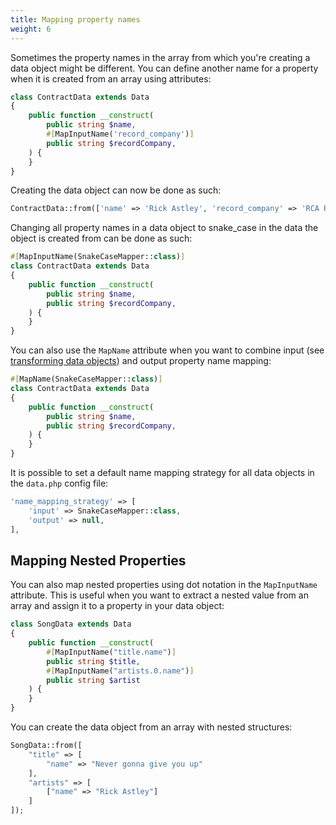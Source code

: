 ```yaml
---
title: Mapping property names
weight: 6
---
```


Sometimes the property names in the array from which you're creating a data object might be different. You can define another name for a property when it is created from an array using attributes:

```php
class ContractData extends Data
{
    public function __construct(
        public string $name,
        #[MapInputName('record_company')]
        public string $recordCompany,
    ) {
    }
}
```

Creating the data object can now be done as such:

```php
ContractData::from(['name' => 'Rick Astley', 'record_company' => 'RCA Records']);
```

Changing all property names in a data object to snake_case in the data the object is created from can be done as such:

```php
#[MapInputName(SnakeCaseMapper::class)]
class ContractData extends Data
{
    public function __construct(
        public string $name,
        public string $recordCompany,
    ) {
    }
}
```

You can also use the `MapName` attribute when you want to combine input (see [transforming data objects](/docs/laravel-data/v4/as-a-resource/mapping-property-names)) and output property name mapping:

```php
#[MapName(SnakeCaseMapper::class)]
class ContractData extends Data
{
    public function __construct(
        public string $name,
        public string $recordCompany,
    ) {
    }
}
```

It is possible to set a default name mapping strategy for all data objects in the `data.php` config file:

```php
'name_mapping_strategy' => [
    'input' => SnakeCaseMapper::class,
    'output' => null,
],
```


## Mapping Nested Properties

You can also map nested properties using dot notation in the `MapInputName` attribute. This is useful when you want to extract a nested value from an array and assign it to a property in your data object:

```php
class SongData extends Data
{
    public function __construct(
        #[MapInputName("title.name")]
        public string $title,
        #[MapInputName("artists.0.name")]
        public string $artist
    ) {
    }
}
```

You can create the data object from an array with nested structures:

```php
SongData::from([
    "title" => [
        "name" => "Never gonna give you up"
    ],
    "artists" => [
        ["name" => "Rick Astley"]
    ]
]);
```

